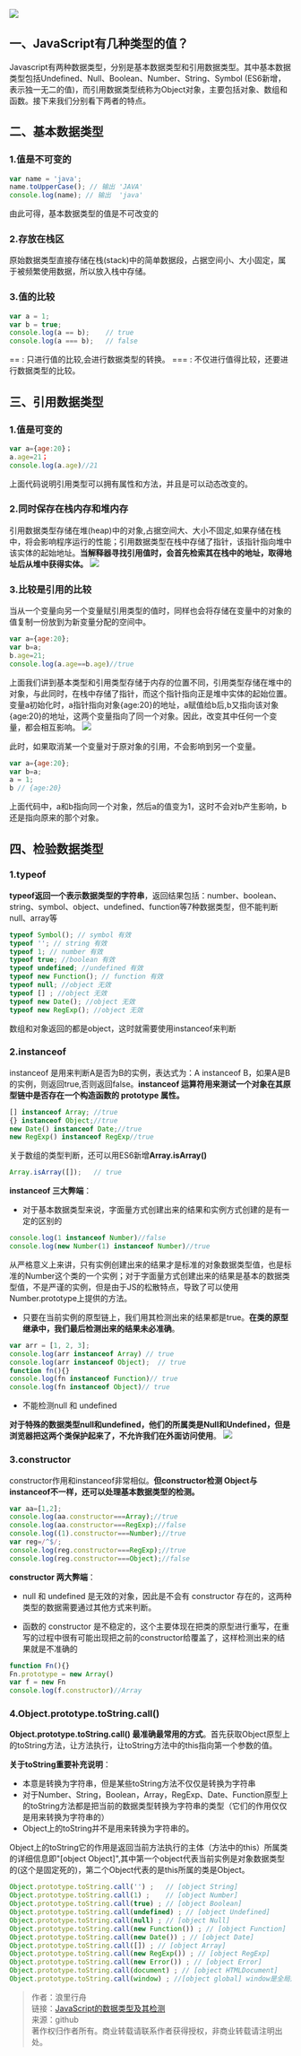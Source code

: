 ![](https://upload-images.jianshu.io/upload_images/24295319-d6d711ee0bf91fa4.png?imageMogr2/auto-orient/strip%7CimageView2/2/w/1240)


## 一、JavaScript有几种类型的值？

Javascript有两种数据类型，分别是基本数据类型和引用数据类型。其中基本数据类型包括Undefined、Null、Boolean、Number、String、Symbol (ES6新增，表示独一无二的值)，而引用数据类型统称为Object对象，主要包括对象、数组和函数。接下来我们分别看下两者的特点。

## 二、基本数据类型

### 1.值是不可变的

```javascript
var name = 'java';
name.toUpperCase(); // 输出 'JAVA'
console.log(name); // 输出  'java'
```

由此可得，基本数据类型的值是不可改变的

### 2.存放在栈区

原始数据类型直接存储在栈(stack)中的简单数据段，占据空间小、大小固定，属于被频繁使用数据，所以放入栈中存储。

### 3.值的比较

```javascript
var a = 1;
var b = true;
console.log(a == b);    // true
console.log(a === b);   // false
```

== : 只进行值的比较,会进行数据类型的转换。
=== : 不仅进行值得比较，还要进行数据类型的比较。

## 三、引用数据类型

### 1.值是可变的

```javascript
var a={age:20}；
a.age=21；
console.log(a.age)//21
```

上面代码说明引用类型可以拥有属性和方法，并且是可以动态改变的。

### 2.同时保存在栈内存和堆内存

引用数据类型存储在堆(heap)中的对象,占据空间大、大小不固定,如果存储在栈中，将会影响程序运行的性能；引用数据类型在栈中存储了指针，该指针指向堆中该实体的起始地址。**当解释器寻找引用值时，会首先检索其在栈中的地址，取得地址后从堆中获得实体。**
![](https://upload-images.jianshu.io/upload_images/24295319-076674ffdc8d1860.png?imageMogr2/auto-orient/strip%7CimageView2/2/w/1240)


### 3.比较是引用的比较

当从一个变量向另一个变量赋引用类型的值时，同样也会将存储在变量中的对象的值复制一份放到为新变量分配的空间中。

```javascript
var a={age:20};
var b=a;
b.age=21;
console.log(a.age==b.age)//true
```

上面我们讲到基本类型和引用类型存储于内存的位置不同，引用类型存储在堆中的对象，与此同时，在栈中存储了指针，而这个指针指向正是堆中实体的起始位置。变量a初始化时，a指针指向对象{age:20}的地址，a赋值给b后,b又指向该对象{age:20}的地址，这两个变量指向了同一个对象。因此，改变其中任何一个变量，都会相互影响。
![](https://upload-images.jianshu.io/upload_images/24295319-bad94769f8c1119e.png?imageMogr2/auto-orient/strip%7CimageView2/2/w/1240)


此时，如果取消某一个变量对于原对象的引用，不会影响到另一个变量。

```javascript
var a={age:20};
var b=a;
a = 1;
b // {age:20}
```

上面代码中，a和b指向同一个对象，然后a的值变为1，这时不会对b产生影响，b还是指向原来的那个对象。

## 四、检验数据类型

### 1.typeof

**typeof返回一个表示数据类型的字符串**，返回结果包括：number、boolean、string、symbol、object、undefined、function等7种数据类型，但不能判断null、array等

```javascript
typeof Symbol(); // symbol 有效
typeof ''; // string 有效
typeof 1; // number 有效
typeof true; //boolean 有效
typeof undefined; //undefined 有效
typeof new Function(); // function 有效
typeof null; //object 无效
typeof [] ; //object 无效
typeof new Date(); //object 无效
typeof new RegExp(); //object 无效
```

数组和对象返回的都是object，这时就需要使用instanceof来判断

### 2.instanceof

instanceof 是用来判断A是否为B的实例，表达式为：A instanceof B，如果A是B的实例，则返回true,否则返回false。**instanceof 运算符用来测试一个对象在其原型链中是否存在一个构造函数的 prototype 属性。**

```javascript
[] instanceof Array; //true
{} instanceof Object;//true
new Date() instanceof Date;//true
new RegExp() instanceof RegExp//true
```

关于数组的类型判断，还可以用ES6新增**Array.isArray()**

```javascript
Array.isArray([]);   // true
```

**instanceof 三大弊端**：

*   对于基本数据类型来说，字面量方式创建出来的结果和实例方式创建的是有一定的区别的

```javascript
console.log(1 instanceof Number)//false
console.log(new Number(1) instanceof Number)//true
```

从严格意义上来讲，只有实例创建出来的结果才是标准的对象数据类型值，也是标准的Number这个类的一个实例；对于字面量方式创建出来的结果是基本的数据类型值，不是严谨的实例，但是由于JS的松散特点，导致了可以使用Number.prototype上提供的方法。

*   只要在当前实例的原型链上，我们用其检测出来的结果都是true。**在类的原型继承中，我们最后检测出来的结果未必准确**。

```javascript
var arr = [1, 2, 3];
console.log(arr instanceof Array) // true
console.log(arr instanceof Object);  // true
function fn(){}
console.log(fn instanceof Function)// true
console.log(fn instanceof Object)// true
```

*   不能检测null 和 undefined

**对于特殊的数据类型null和undefined，他们的所属类是Null和Undefined，但是浏览器把这两个类保护起来了，不允许我们在外面访问使用**。
![](https://upload-images.jianshu.io/upload_images/24295319-d62ef56b467c17c3.png?imageMogr2/auto-orient/strip%7CimageView2/2/w/1240)


### 3.constructor

constructor作用和instanceof非常相似。**但constructor检测 Object与instanceof不一样，还可以处理基本数据类型的检测。**

```javascript
var aa=[1,2];
console.log(aa.constructor===Array);//true
console.log(aa.constructor===RegExp);//false
console.log((1).constructor===Number);//true
var reg=/^$/;
console.log(reg.constructor===RegExp);//true
console.log(reg.constructor===Object);//false 
```

**constructor 两大弊端**：

*   null 和 undefined 是无效的对象，因此是不会有 constructor 存在的，这两种类型的数据需要通过其他方式来判断。

*   函数的 constructor 是不稳定的，这个主要体现在把类的原型进行重写，在重写的过程中很有可能出现把之前的constructor给覆盖了，这样检测出来的结果就是不准确的

```javascript
function Fn(){}
Fn.prototype = new Array()
var f = new Fn
console.log(f.constructor)//Array
```

### 4.Object.prototype.toString.call()

**Object.prototype.toString.call() 最准确最常用的方式**。首先获取Object原型上的toString方法，让方法执行，让toString方法中的this指向第一个参数的值。

**关于toString重要补充说明**：

*   本意是转换为字符串，但是某些toString方法不仅仅是转换为字符串
*   对于Number、String，Boolean，Array，RegExp、Date、Function原型上的toString方法都是把当前的数据类型转换为字符串的类型（它们的作用仅仅是用来转换为字符串的）
*   Object上的toString并不是用来转换为字符串的。

Object上的toString它的作用是返回当前方法执行的主体（方法中的this）所属类的详细信息即"[object Object]",其中第一个object代表当前实例是对象数据类型的(这个是固定死的)，第二个Object代表的是this所属的类是Object。

```javascript
Object.prototype.toString.call('') ;   // [object String]
Object.prototype.toString.call(1) ;    // [object Number]
Object.prototype.toString.call(true) ; // [object Boolean]
Object.prototype.toString.call(undefined) ; // [object Undefined]
Object.prototype.toString.call(null) ; // [object Null]
Object.prototype.toString.call(new Function()) ; // [object Function]
Object.prototype.toString.call(new Date()) ; // [object Date]
Object.prototype.toString.call([]) ; // [object Array]
Object.prototype.toString.call(new RegExp()) ; // [object RegExp]
Object.prototype.toString.call(new Error()) ; // [object Error]
Object.prototype.toString.call(document) ; // [object HTMLDocument]
Object.prototype.toString.call(window) ; //[object global] window是全局对象global的引用
```


> 作者：浪里行舟   
> 链接：[JavaScript的数据类型及其检测](https://github.com/ljianshu/Blog/issues/4)   
> 来源：github   
> 著作权归作者所有。商业转载请联系作者获得授权，非商业转载请注明出处。